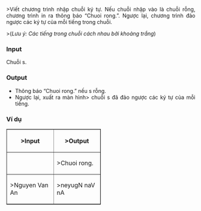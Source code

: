 <div class="problem_description" id="problem_description">
			<p style="text-align:justify">>Viết chương trình nhập chuỗi ký tự. Nếu chuỗi nhập vào là chuỗi rỗng, chương trình in ra thông báo “Chuoi rong.”. Ngược lại, chương trình đảo ngược các ký tự của mỗi tiếng trong chuỗi.</span></p>

<p style="text-align:justify">>(<em>Lưu ý: Các tiếng trong chuỗi cách nhau bởi khoảng trắng</em>)</span></p>

<h3 style="text-align:justify"><strong>Input</strong></h3>

<p style="text-align:justify">Chuỗi s.</p>

<h3 style="text-align:justify"><strong>Output</strong></h3>

<ul>
	<li style="text-align:justify">Thông báo “Chuoi rong.” nếu s rỗng.</li>
	<li style="text-align:justify">Ngược lại, xuất ra màn hình> chuỗi s đã đảo ngược các ký tự của mỗi tiếng.</span></li>
</ul>

<h3 style="text-align:justify"><strong>Ví dụ</strong></h3>

<table align="center" border="1" cellpadding="1" cellspacing="1" style="width:50%">
	<thead>
		<tr>
			<th scope="col" >
			<p style="text-align:center"><strong>>Input</span></strong></p>
			</th>
			<th scope="col" >
			<p style="text-align:center"><strong>>Output</span></strong></p>
			</th>
		</tr>
	</thead>
	<tbody>
		<tr>
			<td >
			<p>&nbsp;</p>
			</td>
			<td >
			<p>>Chuoi rong.</span></p>
			</td>
		</tr>
		<tr>
			<td>
			<p>>Nguyen Van An</span></p>
			</td>
			<td>
			<p>>neyugN naV nA</span></p>
			</td>
		</tr>
	</tbody>
</table>
		</div>